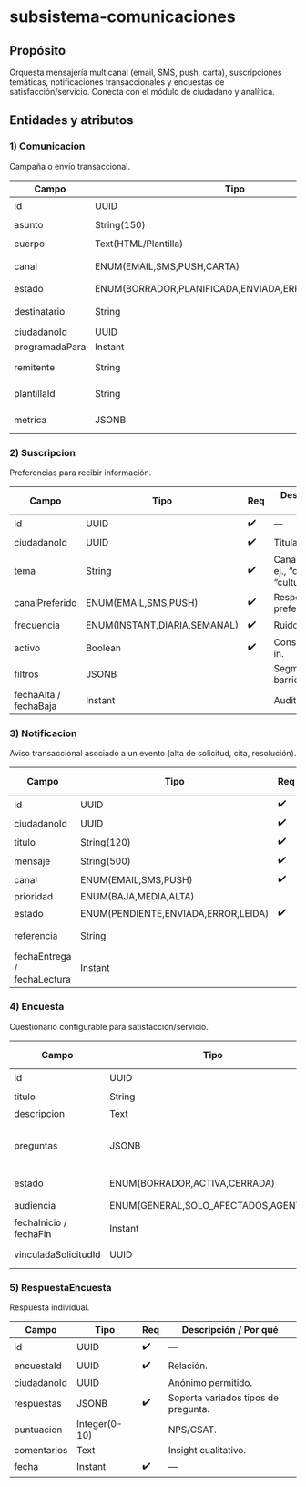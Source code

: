 # subsistema-comunicaciones

## Propósito
Orquesta mensajería multicanal (email, SMS, push, carta), suscripciones temáticas, notificaciones transaccionales y encuestas de satisfacción/servicio. Conecta con el módulo de ciudadano y analítica.

## Entidades y atributos

### 1) Comunicacion
Campaña o envío transaccional.

| Campo | Tipo | Req | Descripción / Por qué |
|-------|------|-----|---------------------|
| id | UUID | ✔️ | — |
| asunto | String(150) | ✔️ | — |
| cuerpo | Text(HTML/Plantilla) | ✔️ | Renderizable. |
| canal | ENUM(EMAIL,SMS,PUSH,CARTA) | ✔️ | Elección de proveedor. |
| estado | ENUM(BORRADOR,PLANIFICADA,ENVIADA,ERROR,CANCELADA) | ✔️ | Seguimiento. |
| destinatario | String | | Email/teléfono/alias tópico. |
| ciudadanoId | UUID | | Personalización. |
| programadaPara | Instant | | Envío diferido. |
| remitente | String | | Dirección/identificador autorizado. |
| plantillaId | String | | Versionado de plantillas. |
| metrica | JSONB | | Aperturas, clics, rebotes. |

### 2) Suscripcion
Preferencias para recibir información.

| Campo | Tipo | Req | Descripción / Por qué |
|-------|------|-----|---------------------|
| id | UUID | ✔️ | — |
| ciudadanoId | UUID | ✔️ | Titular. |
| tema | String | ✔️ | Canal temático (p. ej., “obras”, “cultura”). |
| canalPreferido | ENUM(EMAIL,SMS,PUSH) | ✔️ | Respeta preferencias. |
| frecuencia | ENUM(INSTANT,DIARIA,SEMANAL) | ✔️ | Ruido vs. actualidad. |
| activo | Boolean | ✔️ | Consentimiento/opt-in. |
| filtros | JSONB | | Segmentación por barrio, tags. |
| fechaAlta / fechaBaja | Instant | | Auditoría. |

### 3) Notificacion
Aviso transaccional asociado a un evento (alta de solicitud, cita, resolución).

| Campo | Tipo | Req | Descripción / Por qué |
|-------|------|-----|---------------------|
| id | UUID | ✔️ | — |
| ciudadanoId | UUID | ✔️ | Destinatario. |
| titulo | String(120) | ✔️ | Breve. |
| mensaje | String(500) | ✔️ | — |
| canal | ENUM(EMAIL,SMS,PUSH) | ✔️ | — |
| prioridad | ENUM(BAJA,MEDIA,ALTA) | | SLA de envío. |
| estado | ENUM(PENDIENTE,ENVIADA,ERROR,LEIDA) | ✔️ | Trazabilidad. |
| referencia | String | | Enlace a solicitud/proceso. |
| fechaEntrega / fechaLectura | Instant | | Métricas de efectividad. |

### 4) Encuesta
Cuestionario configurable para satisfacción/servicio.

| Campo | Tipo | Req | Descripción / Por qué |
|-------|------|-----|---------------------|
| id | UUID | ✔️ | — |
| titulo | String | ✔️ | — |
| descripcion | Text | | Contexto. |
| preguntas | JSONB | ✔️ | Estructura dinámica (tipos, opciones). |
| estado | ENUM(BORRADOR,ACTIVA,CERRADA) | ✔️ | Control de publicación. |
| audiencia | ENUM(GENERAL,SOLO_AFECTADOS,AGENTES) | ✔️ | Segmentación. |
| fechaInicio / fechaFin | Instant | | Ventana de respuestas. |
| vinculadaSolicitudId | UUID | | Enviar tras resolver. |

### 5) RespuestaEncuesta
Respuesta individual.

| Campo | Tipo | Req | Descripción / Por qué |
|-------|------|-----|---------------------|
| id | UUID | ✔️ | — |
| encuestaId | UUID | ✔️ | Relación. |
| ciudadanoId | UUID | | Anónimo permitido. |
| respuestas | JSONB | ✔️ | Soporta variados tipos de pregunta. |
| puntuacion | Integer(0-10) | | NPS/CSAT. |
| comentarios | Text | | Insight cualitativo. |
| fecha | Instant | ✔️ | — |

